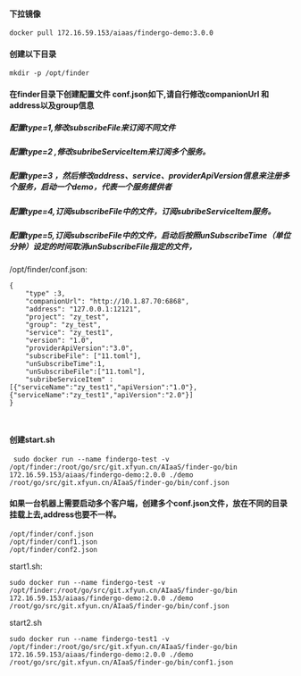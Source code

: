
#### 下拉镜像
````
docker pull 172.16.59.153/aiaas/findergo-demo:3.0.0
````
#### 创建以下目录
````
mkdir -p /opt/finder
````
#### 在finder目录下创建配置文件 conf.json如下,请自行修改companionUrl 和 address以及group信息

##### 配置type=1,修改subscribeFile来订阅不同文件
##### 配置type=2 ,修改subribeServiceItem来订阅多个服务。
##### 配置type=3 ，然后修改address、service、providerApiVersion信息来注册多个服务，启动一个demo，代表一个服务提供者
##### 配置type=4,订阅subscribeFile中的文件，订阅subribeServiceItem服务。
##### 配置type=5,订阅subscribeFile中的文件，启动后按照unSubscribeTime（单位分钟）设定的时间取消unSubscribeFile指定的文件，
/opt/finder/conf.json:
````
{
	"type" :3,
	"companionUrl": "http://10.1.87.70:6868",
	"address": "127.0.0.1:12121",
	"project": "zy_test",
	"group": "zy_test",
	"service": "zy_test1",
	"version": "1.0",
	"providerApiVersion":"3.0",
	"subscribeFile": ["11.toml"],
	"unSubscribeTime":1,
	"unSubscribeFile":["11.toml"],
	"subribeServiceItem" :[{"serviceName":"zy_test1","apiVersion":"1.0"},{"serviceName":"zy_test1","apiVersion":"2.0"}]
}



````
#### 创建start.sh
````
 sudo docker run --name findergo-test -v /opt/finder:/root/go/src/git.xfyun.cn/AIaaS/finder-go/bin 172.16.59.153/aiaas/findergo-demo:2.0.0 ./demo /root/go/src/git.xfyun.cn/AIaaS/finder-go/bin/conf.json

````

#### 如果一台机器上需要启动多个客户端，创建多个conf.json文件，放在不同的目录挂载上去,address也要不一样。
````
/opt/finder/conf.json
/opt/finder/conf1.json
/opt/finder/conf2.json
````
start1.sh:

````
sudo docker run --name findergo-test -v /opt/finder:/root/go/src/git.xfyun.cn/AIaaS/finder-go/bin 172.16.59.153/aiaas/findergo-demo:2.0.0 ./demo /root/go/src/git.xfyun.cn/AIaaS/finder-go/bin/conf.json

````
start2.sh
````
sudo docker run --name findergo-test1 -v /opt/finder:/root/go/src/git.xfyun.cn/AIaaS/finder-go/bin 172.16.59.153/aiaas/findergo-demo:2.0.0 ./demo /root/go/src/git.xfyun.cn/AIaaS/finder-go/bin/conf1.json
````
